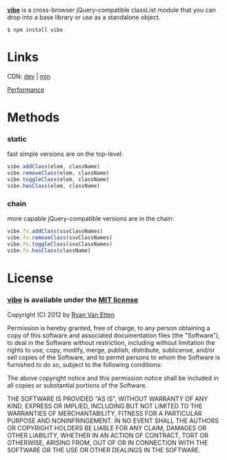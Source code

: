 **[vibe](https://github.com/ryanve/vibe)** is a cross-browser jQuery-compatible classList module that you can drop into a base library or use as a standalone object.

```
$ npm install vibe
```

# Links

CDN: [dev](http://airve.github.com/js/vibe/vibe.js) | [min](http://airve.github.com/js/vibe/vibe.min.js)

[Performance](http://jsperf.com/vibe)

# Methods

### static

fast simple versions are on the top-level:

```js
vibe.addClass(elem, className)
vibe.removeClass(elem, className)
vibe.toggleClass(elem, className)
vibe.hasClass(elem, className)
```
### chain

more capable jQuery-compatible versions are in the chain:

```js
vibe.fn.addClass(ssvClassNames)
vibe.fn.removeClass(ssvClassNames)
vibe.fn.toggleClass(ssvClassNames)
vibe.fn.hasClass(className)
```

# License

### [vibe](http://github.com/ryanve/vibe) is available under the [MIT license](http://en.wikipedia.org/wiki/MIT_License)

Copyright (C) 2012 by [Ryan Van Etten](https://github.com/ryanve)

Permission is hereby granted, free of charge, to any person obtaining a copy
of this software and associated documentation files (the "Software"), to deal
in the Software without restriction, including without limitation the rights
to use, copy, modify, merge, publish, distribute, sublicense, and/or sell
copies of the Software, and to permit persons to whom the Software is
furnished to do so, subject to the following conditions:

The above copyright notice and this permission notice shall be included in
all copies or substantial portions of the Software.

THE SOFTWARE IS PROVIDED "AS IS", WITHOUT WARRANTY OF ANY KIND, EXPRESS OR
IMPLIED, INCLUDING BUT NOT LIMITED TO THE WARRANTIES OF MERCHANTABILITY,
FITNESS FOR A PARTICULAR PURPOSE AND NONINFRINGEMENT. IN NO EVENT SHALL THE
AUTHORS OR COPYRIGHT HOLDERS BE LIABLE FOR ANY CLAIM, DAMAGES OR OTHER
LIABILITY, WHETHER IN AN ACTION OF CONTRACT, TORT OR OTHERWISE, ARISING FROM,
OUT OF OR IN CONNECTION WITH THE SOFTWARE OR THE USE OR OTHER DEALINGS IN
THE SOFTWARE.